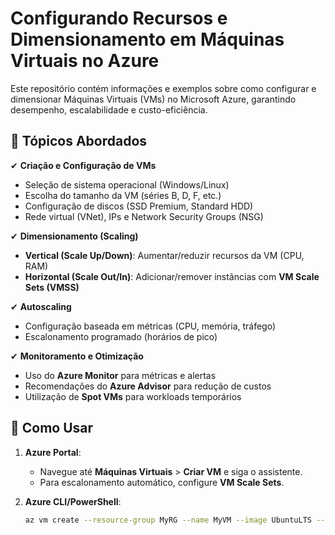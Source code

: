 # Configurando Recursos e Dimensionamento em Máquinas Virtuais no Azure  

Este repositório contém informações e exemplos sobre como configurar e dimensionar Máquinas Virtuais (VMs) no Microsoft Azure, garantindo desempenho, escalabilidade e custo-eficiência.  

## 📌 Tópicos Abordados  

✔ **Criação e Configuração de VMs**  
   - Seleção de sistema operacional (Windows/Linux)  
   - Escolha do tamanho da VM (séries B, D, F, etc.)  
   - Configuração de discos (SSD Premium, Standard HDD)  
   - Rede virtual (VNet), IPs e Network Security Groups (NSG)  

✔ **Dimensionamento (Scaling)**  
   - **Vertical (Scale Up/Down)**: Aumentar/reduzir recursos da VM (CPU, RAM)  
   - **Horizontal (Scale Out/In)**: Adicionar/remover instâncias com **VM Scale Sets (VMSS)**  

✔ **Autoscaling**  
   - Configuração baseada em métricas (CPU, memória, tráfego)  
   - Escalonamento programado (horários de pico)  

✔ **Monitoramento e Otimização**  
   - Uso do **Azure Monitor** para métricas e alertas  
   - Recomendações do **Azure Advisor** para redução de custos  
   - Utilização de **Spot VMs** para workloads temporários  

## 🚀 Como Usar  

1. **Azure Portal**:  
   - Navegue até **Máquinas Virtuais** > **Criar VM** e siga o assistente.  
   - Para escalonamento automático, configure **VM Scale Sets**.  

2. **Azure CLI/PowerShell**:  
   ```bash
   az vm create --resource-group MyRG --name MyVM --image UbuntuLTS --size Standard_B2s

